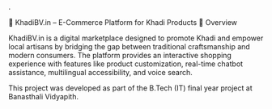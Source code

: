 .

🌿 KhadiBV.in – E-Commerce Platform for Khadi Products
📖 Overview

KhadiBV.in is a digital marketplace designed to promote Khadi and empower local artisans by bridging the gap between traditional craftsmanship and modern consumers. The platform provides an interactive shopping experience with features like product customization, real-time chatbot assistance, multilingual accessibility, and voice search.

This project was developed as part of the B.Tech (IT) final year project at Banasthali Vidyapith.
